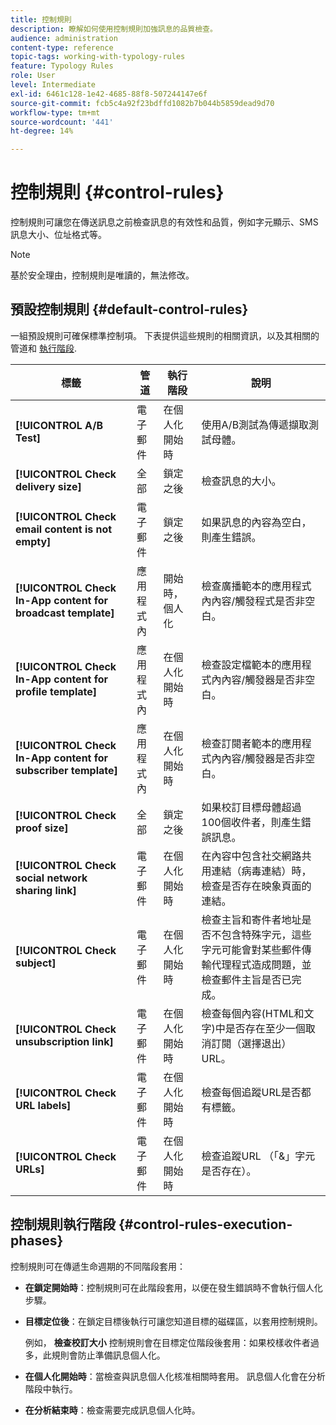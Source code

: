 ```yaml
---
title: 控制規則
description: 瞭解如何使用控制規則加強訊息的品質檢查。
audience: administration
content-type: reference
topic-tags: working-with-typology-rules
feature: Typology Rules
role: User
level: Intermediate
exl-id: 6461c128-1e42-4685-88f8-507244147e6f
source-git-commit: fcb5c4a92f23bdffd1082b7b044b5859dead9d70
workflow-type: tm+mt
source-wordcount: '441'
ht-degree: 14%

---
```


# 控制規則 {#control-rules}

控制規則可讓您在傳送訊息之前檢查訊息的有效性和品質，例如字元顯示、SMS訊息大小、位址格式等。

>[!NOTE]
>
>基於安全理由，控制規則是唯讀的，無法修改。

## 預設控制規則 {#default-control-rules}

一組預設規則可確保標準控制項。 下表提供這些規則的相關資訊，以及其相關的管道和 [執行階段](#control-rules-execution-phases).

| 標籤 | 管道 | 執行階段 | 說明 |
|---------|----------|---------|---------|
| **[!UICONTROL A/B Test]** | 電子郵件 | 在個人化開始時 | 使用A/B測試為傳遞擷取測試母體。 |
| **[!UICONTROL Check delivery size]** | 全部 | 鎖定之後 | 檢查訊息的大小。 |
| **[!UICONTROL Check email content is not empty]** | 電子郵件 | 鎖定之後 | 如果訊息的內容為空白，則產生錯誤。 |
| **[!UICONTROL Check In-App content for broadcast template]** | 應用程式內 | 開始時，個人化 | 檢查廣播範本的應用程式內內容/觸發程式是否非空白。 |
| **[!UICONTROL Check In-App content for profile template]** | 應用程式內 | 在個人化開始時 | 檢查設定檔範本的應用程式內內容/觸發器是否非空白。 |
| **[!UICONTROL Check In-App content for subscriber template]** | 應用程式內 | 在個人化開始時 | 檢查訂閱者範本的應用程式內內容/觸發器是否非空白。 |
| **[!UICONTROL Check proof size]** | 全部 | 鎖定之後 | 如果校訂目標母體超過100個收件者，則產生錯誤訊息。 |
| **[!UICONTROL Check social network sharing link]** | 電子郵件 | 在個人化開始時 | 在內容中包含社交網路共用連結（病毒連結）時，檢查是否存在映象頁面的連結。 |
| **[!UICONTROL Check subject]** | 電子郵件 | 在個人化開始時 | 檢查主旨和寄件者地址是否不包含特殊字元，這些字元可能會對某些郵件傳輸代理程式造成問題，並檢查郵件主旨是否已完成。 |
| **[!UICONTROL Check unsubscription link]** | 電子郵件 | 在個人化開始時 | 檢查每個內容(HTML和文字)中是否存在至少一個取消訂閱（選擇退出） URL。 |
| **[!UICONTROL Check URL labels]** | 電子郵件 | 在個人化開始時 | 檢查每個追蹤URL是否都有標籤。 |
| **[!UICONTROL Check URLs]** | 電子郵件 | 在個人化開始時 | 檢查追蹤URL （「&amp;」字元是否存在）。 |

## 控制規則執行階段 {#control-rules-execution-phases}

控制規則可在傳遞生命週期的不同階段套用：

* **在鎖定開始時**：控制規則可在此階段套用，以便在發生錯誤時不會執行個人化步驟。

* **目標定位後**：在鎖定目標後執行可讓您知道目標的磁碟區，以套用控制規則。

  例如， **檢查校訂大小** 控制規則會在目標定位階段後套用：如果校樣收件者過多，此規則會防止準備訊息個人化。

* **在個人化開始時**：當檢查與訊息個人化核准相關時套用。 訊息個人化會在分析階段中執行。

* **在分析結束時**：檢查需要完成訊息個人化時。
